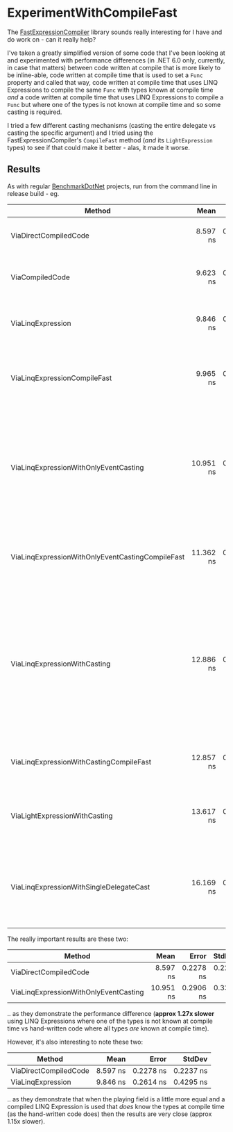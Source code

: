 # ExperimentWithCompileFast
The [FastExpressionCompiler](https://github.com/dadhi/FastExpressionCompiler) library sounds really interesting for I have and do work on - can it really help?

I've taken a greatly simplified version of some code that I've been looking at and experimented with performance differences (in .NET 6.0 only, currently, in case that matters) between code written at compile that is more likely to be inline-able, code written at compile time that is used to set a `Func` property and called that way, code written at compile time that uses LINQ Expressions to compile the same `Func` with types known at compile time *and* a code written at compile time that uses LINQ Expressions to compile a `Func` but where one of the types is not known at compile time and so some casting is required.

I tried a few different casting mechanisms (casting the entire delegate vs casting the specific argument) and I tried using the FastExpressionCompiler's `CompileFast` method (*and* its `LightExpression` types) to see if that could make it better - alas, it made it worse.

## Results

As with regular [BenchmarkDotNet](https://benchmarkdotnet.org/) projects, run from the command line in release build - eg. 

|                                           Method |      Mean |     Error |    StdDev | Notes
|------------------------------------------------- |----------:|----------:|----------:|------
|                            ViaDirectCompiledCode |  8.597 ns | 0.2278 ns | 0.2237 ns | The update applied directly - not via `Func` property call
|                                  ViaCompiledCode |  9.623 ns | 0.2597 ns | 0.3725 ns | A `Func` created with compiled code and called to apply the update
|                                ViaLinqExpression |  9.846 ns | 0.2614 ns | 0.4295 ns | Best case for LINQ Expressions - all types known at compile time
|                     ViaLinqExpressionCompileFast |  9.965 ns | 0.2195 ns | 0.1833 ns | The above but with `CompileFast` - no real improvement / marginally worse
|            ViaLinqExpressionWithOnlyEventCasting | 10.951 ns | 0.2906 ns | 0.3347 ns | The real case that I'm interested in - the target type known at compile time but the event type not (and so it will be cast from object when the update is applied)
| ViaLinqExpressionWithOnlyEventCastingCompileFast | 11.362 ns | 0.2963 ns | 0.2910 ns | The above but with `CompileFast` - no real improvement / marginally worse
|                     ViaLinqExpressionWithCasting | 12.886 ns | 0.3111 ns | 0.2910 ns | A variation on the LINQ Expression approach where NO types are known at compile time and the two inputs must be cast, as must the return type - not applicable to what I'm looking at right now but interesting for curiosity sake
|          ViaLinqExpressionWithCastingCompileFast | 12.857 ns | 0.2250 ns | 0.2104 ns | The above but with `CompileFast` - no real improvement
|                    ViaLightExpressionWithCasting | 13.617 ns | 0.3406 ns | 0.2844 ns | The above with `LightExpression` *and* `CompileFast` - no improvement / marginally worse
|          ViaLinqExpressionWithSingleDelegateCast | 16.169 ns | 0.3914 ns | 0.8914 ns | An alternate approach to casting (casting the delegate, instead of the unknown argument - clearly the worst)

The really important results are these two:

|                                           Method |      Mean |     Error |    StdDev |
|------------------------------------------------- |----------:|----------:|----------:|
|                            ViaDirectCompiledCode |  8.597 ns | 0.2278 ns | 0.2237 ns |
|            ViaLinqExpressionWithOnlyEventCasting | 10.951 ns | 0.2906 ns | 0.3347 ns |

.. as they demonstrate the performance difference (**approx 1.27x slower** using LINQ Expressions where one of the types is not known at compile time vs hand-written code where all types *are* known at compile time).

However, it's also interesting to note these two:

|                                           Method |      Mean |     Error |    StdDev |
|------------------------------------------------- |----------:|----------:|----------:|
|                            ViaDirectCompiledCode |  8.597 ns | 0.2278 ns | 0.2237 ns |
|                                ViaLinqExpression |  9.846 ns | 0.2614 ns | 0.4295 ns |

.. as they demonstrate that when the playing field is a little more equal and a compiled LINQ Expression is used that *does* know the types at compile time (as the hand-written code does) then the results are very close (approx 1.15x slower).
